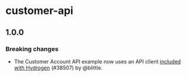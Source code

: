# customer-api

## 1.0.0

### Breaking changes

- The Customer Account API example now uses an API client [included with Hydrogen](https://shopify.dev/docs/api/hydrogen/2023-10/utilities/createcustomerclient) (#38507) by @blittle.
